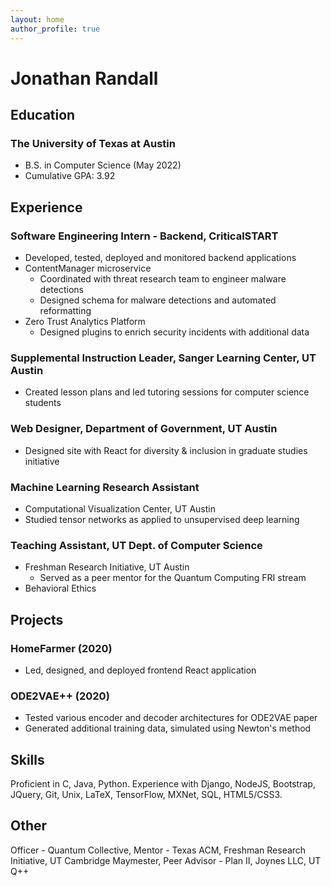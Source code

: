 ```yaml
---
layout: home
author_profile: true
---
```

# Jonathan Randall

## Education
### The University of Texas at Austin
- B.S. in Computer Science (May 2022)
- Cumulative GPA: 3.92

## Experience

### Software Engineering Intern - Backend, CriticalSTART
- Developed, tested, deployed and monitored backend applications
- ContentManager microservice
    - Coordinated with threat research team to engineer malware detections
    - Designed schema for malware detections and automated reformatting
- Zero Trust Analytics Platform
    - Designed plugins to enrich security incidents with additional data

### Supplemental Instruction Leader, Sanger Learning Center, UT Austin
- Created lesson plans and led tutoring sessions for computer science students

### Web Designer, Department of Government, UT Austin
- Designed site with React for diversity & inclusion in graduate studies initiative

### Machine Learning Research Assistant
- Computational Visualization Center, UT Austin
- Studied tensor networks as applied to unsupervised deep learning

### Teaching Assistant, UT Dept. of Computer Science
- Freshman Research Initiative, UT Austin
    - Served as a peer mentor for the Quantum Computing FRI stream
- Behavioral Ethics

## Projects
### HomeFarmer (2020)
- Led, designed, and deployed frontend React application
### ODE2VAE++ (2020)
- Tested various encoder and decoder architectures for ODE2VAE paper
- Generated additional training data, simulated using Newton's method

## Skills
Proficient in C, Java, Python. Experience with Django, NodeJS, Bootstrap, JQuery, Git, Unix, LaTeX, TensorFlow, MXNet, SQL, HTML5/CSS3.

## Other
Officer - Quantum Collective, Mentor - Texas ACM, Freshman Research Initiative, UT Cambridge Maymester, Peer Advisor - Plan II, Joynes LLC, UT Q++